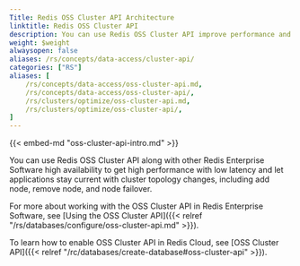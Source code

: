 ```yaml
---
Title: Redis OSS Cluster API Architecture
linktitle: Redis OSS Cluster API
description: You can use Redis OSS Cluster API improve performance and let applications stay current with cluster topology changes.
weight: $weight
alwaysopen: false
aliases: /rs/concepts/data-access/cluster-api/
categories: ["RS"]
aliases: [
    /rs/concepts/data-access/oss-cluster-api.md,
    /rs/concepts/data-access/oss-cluster-api/,
    /rs/clusters/optimize/oss-cluster-api.md,
    /rs/clusters/optimize/oss-cluster-api/,
]
---
```

{{< embed-md "oss-cluster-api-intro.md"  >}}

You can use Redis OSS Cluster API along with other Redis Enterprise Software high availability
to get high performance with low latency
and let applications stay current with cluster topology changes, including add node, remove node, and node failover.

For more about working with the OSS Cluster API in Redis Enterprise Software, see [Using the OSS Cluster API]({{< relref "/rs/databases/configure/oss-cluster-api.md" >}}). 

To learn how to enable OSS Cluster API in Redis Cloud, see [OSS Cluster API]({{< relref "/rc/databases/create-database#oss-cluster-api" >}}).
